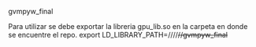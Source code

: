 gvmpyw_final

Para utilizar se debe exportar la libreria gpu_lib.so en la carpeta en donde se encuentre el repo.
export LD_LIBRARY_PATH=/<Path>/<Hacia>/<LaCarpeta>/<del>/<repo>/gvmpyw_final
